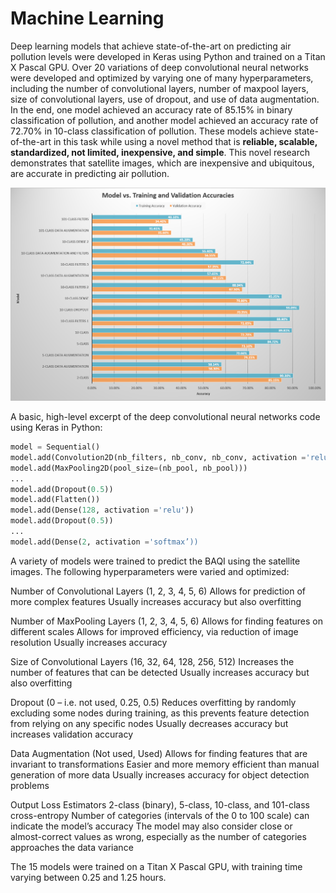 # Machine Learning

Deep learning models that achieve state-of-the-art on predicting air pollution levels were developed in Keras using Python and trained on a Titan X Pascal GPU.  Over 20 variations of deep convolutional neural networks were developed and optimized by varying one of many hyperparameters, including the number of convolutional layers, number of maxpool layers, size of convolutional layers, use of dropout, and use of data augmentation.  In the end, one model achieved an accuracy rate of 85.15% in binary classification of pollution, and another model achieved an accuracy rate of 72.70% in 10-class classification of pollution.  These models achieve state-of-the-art in this task while using a novel method that is **reliable, scalable, standardized, not limited, inexpensive, and simple**.  This novel research demonstrates that satellite images, which are inexpensive and ubiquitous, are accurate in predicting air pollution.

![Results](https://github.com/arnavbansal1/SatellitePollutionCNN/blob/master/Images/Results.png)

A basic, high-level excerpt of the deep convolutional neural networks code using Keras in Python:

```python
model = Sequential()
model.add(Convolution2D(nb_filters, nb_conv, nb_conv, activation ='relu'))
model.add(MaxPooling2D(pool_size=(nb_pool, nb_pool)))
... 
model.add(Dropout(0.5))
model.add(Flatten())
model.add(Dense(128, activation ='relu'))
model.add(Dropout(0.5))
...
model.add(Dense(2, activation ='softmax’))
```

A variety of models were trained to predict the BAQI using the satellite images.  The following hyperparameters were varied and optimized:

Number of Convolutional Layers (1, 2, 3, 4, 5, 6)
Allows for prediction of more complex features
Usually increases accuracy but also overfitting

Number of MaxPooling Layers (1, 2, 3, 4, 5, 6)
Allows for finding features on different scales
Allows for improved efficiency, via reduction of image resolution 
Usually increases accuracy

Size of Convolutional Layers (16, 32, 64, 128, 256, 512)
Increases the number of features that can be detected
Usually increases accuracy but also overfitting

Dropout (0 – i.e. not used, 0.25, 0.5)
Reduces overfitting by randomly excluding some nodes during training, as this prevents feature detection from relying on any specific nodes
Usually decreases accuracy but increases validation accuracy

Data Augmentation (Not used, Used)
Allows for finding features that are invariant to transformations
Easier and more memory efficient than manual generation of more data
Usually increases accuracy for object detection problems

Output Loss Estimators
2-class (binary), 5-class, 10-class, and 101-class cross-entropy
Number of categories (intervals of the 0 to 100 scale) can indicate the model’s accuracy
The model may also consider close or almost-correct values as wrong, especially as the number of categories approaches the data variance

The 15 models were trained on a Titan X Pascal GPU, with training time varying between 0.25 and 1.25 hours.
